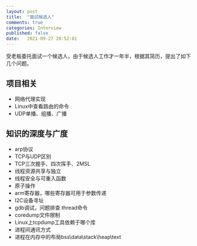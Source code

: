 ```yaml
---
layout: post
title:  "面试候选人"
comments: true
categories: Interview
published: false
date:   2021-09-27 20:52:01
---
```


受老板委托面试一个候选人，由于候选人工作才一年半，根据其简历，提出了如下几个问题。

## 项目相关
* 网络代理实现
* Linux中查看路由的命令
* UDP单播、组播、广播

## 知识的深度与广度
* arp协议
* TCP与UDP区别
* TCP三次握手、四次挥手、2MSL
* 线程资源共享与独立
* 线程安全与可重入函数
* 原子操作
* arm寄存器，哪些寄存器可用于参数传递
* I2C设备寻址
* gdb调试，问题排查  thread命令
* coredump文件限制
* Linux上tcpdump工具依赖于哪个库
* 进程间通讯方式
* 进程在内存中的布局bss\data\stack\heap\text